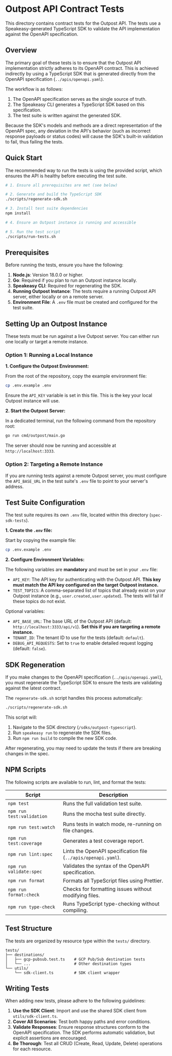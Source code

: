 # Outpost API Contract Tests

This directory contains contract tests for the Outpost API. The tests use a Speakeasy-generated TypeScript SDK to validate the API implementation against the OpenAPI specification.

## Overview

The primary goal of these tests is to ensure that the Outpost API implementation strictly adheres to its OpenAPI contract. This is achieved indirectly by using a TypeScript SDK that is generated directly from the OpenAPI specification (`../apis/openapi.yaml`).

The workflow is as follows:

1.  The OpenAPI specification serves as the single source of truth.
2.  The Speakeasy CLI generates a TypeScript SDK based on this specification.
3.  The test suite is written against the generated SDK.

Because the SDK's models and methods are a direct representation of the OpenAPI spec, any deviation in the API's behavior (such as incorrect response payloads or status codes) will cause the SDK's built-in validation to fail, thus failing the tests.

## Quick Start

The recommended way to run the tests is using the provided script, which ensures the API is healthy before executing the test suite.

```bash
# 1. Ensure all prerequisites are met (see below)

# 2. Generate and build the TypeScript SDK
./scripts/regenerate-sdk.sh

# 3. Install test suite dependencies
npm install

# 4. Ensure an Outpost instance is running and accessible

# 5. Run the test script
./scripts/run-tests.sh
```

## Prerequisites

Before running the tests, ensure you have the following:

1.  **Node.js**: Version 18.0.0 or higher.
2.  **Go**: Required if you plan to run an Outpost instance locally.
3.  **Speakeasy CLI**: Required for regenerating the SDK.
4.  **Running Outpost Instance**: The tests require a running Outpost API server, either locally or on a remote server.
5.  **Environment File**: A `.env` file must be created and configured for the test suite.

## Setting Up an Outpost Instance

These tests must be run against a live Outpost server. You can either run one locally or target a remote instance.

### Option 1: Running a Local Instance

**1. Configure the Outpost Environment:**

From the root of the repository, copy the example environment file:

```bash
cp .env.example .env
```

Ensure the `API_KEY` variable is set in this file. This is the key your local Outpost instance will use.

**2. Start the Outpost Server:**

In a dedicated terminal, run the following command from the repository root:

```bash
go run cmd/outpost/main.go
```

The server should now be running and accessible at `http://localhost:3333`.

### Option 2: Targeting a Remote Instance

If you are running tests against a remote Outpost server, you must configure the `API_BASE_URL` in the test suite's `.env` file to point to your server's address.

## Test Suite Configuration

The test suite requires its own `.env` file, located within this directory (`spec-sdk-tests`).

**1. Create the `.env` file:**

Start by copying the example file:

```bash
cp .env.example .env
```

**2. Configure Environment Variables:**

The following variables are **mandatory** and must be set in your `.env` file:

- `API_KEY`: The API key for authenticating with the Outpost API. **This key must match the API key configured on the target Outpost instance.**
- `TEST_TOPICS`: A comma-separated list of topics that already exist on your Outpost instance (e.g., `user.created,user.updated`). The tests will fail if these topics do not exist.

Optional variables:

- `API_BASE_URL`: The base URL of the Outpost API (default: `http://localhost:3333/api/v1`). **Set this if you are targeting a remote instance.**
- `TENANT_ID`: The tenant ID to use for the tests (default: `default`).
- `DEBUG_API_REQUESTS`: Set to `true` to enable detailed request logging (default: `false`).

## SDK Regeneration

If you make changes to the OpenAPI specification (`../apis/openapi.yaml`), you must regenerate the TypeScript SDK to ensure the tests are validating against the latest contract.

The `regenerate-sdk.sh` script handles this process automatically:

```bash
./scripts/regenerate-sdk.sh
```

This script will:

1.  Navigate to the SDK directory (`/sdks/outpost-typescript`).
2.  Run `speakeasy run` to regenerate the SDK files.
3.  Run `npm run build` to compile the new SDK code.

After regenerating, you may need to update the tests if there are breaking changes in the spec.

## NPM Scripts

The following scripts are available to run, lint, and format the tests:

| Script                    | Description                                                    |
| ------------------------- | -------------------------------------------------------------- |
| `npm test`                | Runs the full validation test suite.                           |
| `npm run test:validation` | Runs the mocha test suite directly.                            |
| `npm run test:watch`      | Runs tests in watch mode, re-running on file changes.          |
| `npm run test:coverage`   | Generates a test coverage report.                              |
| `npm run lint:spec`       | Lints the OpenAPI specification file (`../apis/openapi.yaml`). |
| `npm run validate:spec`   | Validates the syntax of the OpenAPI specification.             |
| `npm run format`          | Formats all TypeScript files using Prettier.                   |
| `npm run format:check`    | Checks for formatting issues without modifying files.          |
| `npm run type-check`      | Runs TypeScript type-checking without compiling.               |

## Test Structure

The tests are organized by resource type within the `tests/` directory.

```
tests/
├── destinations/
│   ├── gcp-pubsub.test.ts    # GCP Pub/Sub destination tests
│   └── ...                   # Other destination types
└── utils/
    └── sdk-client.ts         # SDK client wrapper
```

## Writing Tests

When adding new tests, please adhere to the following guidelines:

1.  **Use the SDK Client**: Import and use the shared SDK client from `utils/sdk-client.ts`.
2.  **Cover All Scenarios**: Test both happy paths and error conditions.
3.  **Validate Responses**: Ensure response structures conform to the OpenAPI specification. The SDK performs automatic validation, but explicit assertions are encouraged.
4.  **Be Thorough**: Test all CRUD (Create, Read, Update, Delete) operations for each resource.

